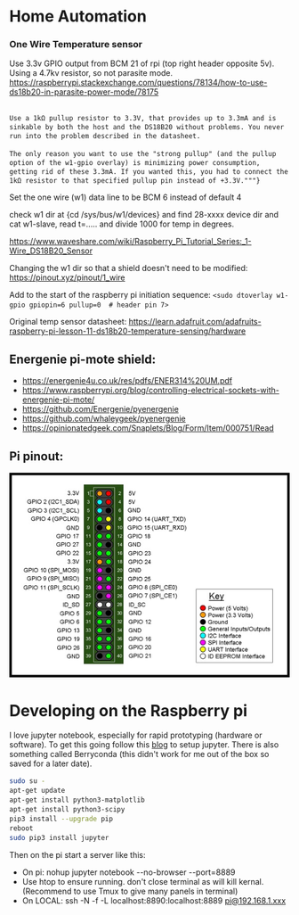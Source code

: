 
# Home Automation

### One Wire Temperature sensor

Use 3.3v GPIO output from BCM 21 of rpi (top right header opposite 5v). Using a 4.7kv resistor, so not parasite mode. https://raspberrypi.stackexchange.com/questions/78134/how-to-use-ds18b20-in-parasite-power-mode/78175 
```The DS18B20 needs at max 1.5mA for a conversion. Simultaneous conversions on several DS18B20 aren't allowed in parasite powered mode, so that's the maximum current you have to provide.

Use a 1kΩ pullup resistor to 3.3V, that provides up to 3.3mA and is sinkable by both the host and the DS18B20 without problems. You never run into the problem described in the datasheet.

The only reason you want to use the "strong pullup" (and the pullup option of the w1-gpio overlay) is minimizing power consumption, getting rid of these 3.3mA. If you wanted this, you had to connect the 1kΩ resistor to that specified pullup pin instead of +3.3V."""}
```
Set the one wire (w1) data line to be BCM 6 instead of default 4

check w1 dir at {cd /sys/bus/w1/devices} and find 28-xxxx device dir and cat w1-slave, read t=..... and divide 1000 for temp in degrees.

https://www.waveshare.com/wiki/Raspberry_Pi_Tutorial_Series:_1-Wire_DS18B20_Sensor

Changing the w1 dir so that a shield doesn't need to be modified:
https://pinout.xyz/pinout/1_wire


Add to the start of the raspberry pi initiation sequence:
`<sudo dtoverlay w1-gpio gpiopin=6 pullup=0  # header pin 7>`


Original temp sensor datasheet: https://learn.adafruit.com/adafruits-raspberry-pi-lesson-11-ds18b20-temperature-sensing/hardware


## Energenie pi-mote shield: 

- https://energenie4u.co.uk/res/pdfs/ENER314%20UM.pdf
- https://www.raspberrypi.org/blog/controlling-electrical-sockets-with-energenie-pi-mote/
- https://github.com/Energenie/pyenergenie
- https://github.com/whaleygeek/pyenergenie
- https://opinionatedgeek.com/Snaplets/Blog/Form/Item/000751/Read

## Pi pinout:

![pinout2](https://github.com/EdwardBurgin/EdwardBurgin.github.io/blob/master/images/assorted/gpio_layout-raspberry-pi2.jpg)

# Developing on the Raspberry pi

I love jupyter notebook, especially for rapid prototyping (hardware or software). To get this going follow this [blog](https://www.instructables.com/id/Jupyter-Notebook-on-Raspberry-Pi/) to setup jupyter. There is also something called Berryconda (this didn't work for me out of the box so saved for a later date).

```bash
sudo su -
apt-get update
apt-get install python3-matplotlib
apt-get install python3-scipy
pip3 install --upgrade pip
reboot
sudo pip3 install jupyter
```

Then on the pi start a server like this:
- On pi: nohup jupyter notebook --no-browser --port=8889
- Use htop to ensure running. don't close terminal as will kill kernal. (Recommend to use Tmux to give many panels in terminal)
- On LOCAL: ssh -N -f -L localhost:8890:localhost:8889 pi@192.168.1.xxx



